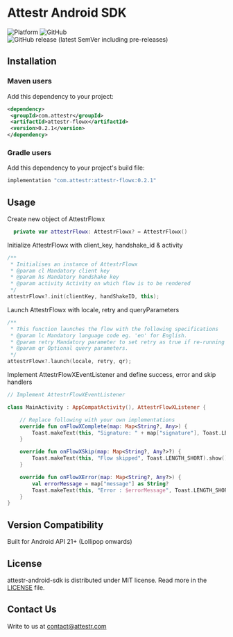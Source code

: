 # Attestr Android SDK

![Platform](https://img.shields.io/badge/Android-3DDC84?style=for-the-badge&logo=android&logoColor=white)
![GitHub](https://img.shields.io/github/license/attestr/kotlin-sample-app)
![GitHub release (latest SemVer including pre-releases)](https://img.shields.io/github/v/release/attestr/kotlin-sample-app?include_prereleases)

## Installation

### Maven users

Add this dependency to your project:

```xml
<dependency>
 <groupId>com.attestr</groupId>
 <artifactId>attestr-flowx</artifactId>
 <version>0.2.1</version>
</dependency>
```

### Gradle users

Add this dependency to your project's build file:

```groovy
implementation "com.attestr:attestr-flowx:0.2.1"
```

## Usage

Create new object of AttestrFlowx

```kotlin
  private var attestrFlowx: AttestrFlowx? = AttestrFlowx()
```

Initialize AttestrFlowx with client_key, handshake_id & activity

```kotlin
/**
 * Initialises an instance of AttestrFlowx
 * @param cl Mandatory client key
 * @param hs Mandatory handshake key
 * @param activity Activity on which flow is to be rendered
 */
attestrFlowx?.init(clientKey, handShakeID, this);
```

Launch AttestrFlowx with locale, retry and queryParameters

```kotlin
/**
 * This function launches the flow with the following specifications
 * @param lc Mandatory language code eg. 'en' for English.
 * @param retry Mandatory parameter to set retry as true if re-running the flow for a previously used handshake.
 * @param qr Optional query parameters.
 */
attestrFlowx?.launch(locale, retry, qr);
```

Implement AttestrFlowXEventListener and define success, error and skip handlers

```kotlin
// Implement AttestrFlowXEventListener 

class MainActivity : AppCompatActivity(), AttestrFlowXListener {

    // Replace following with your own implementations
    override fun onFlowXComplete(map: Map<String?, Any>) {
        Toast.makeText(this, "Signature: " + map["signature"], Toast.LENGTH_SHORT).show()
    }

    override fun onFlowXSkip(map: Map<String?, Any?>?) {
        Toast.makeText(this, "Flow skipped", Toast.LENGTH_SHORT).show()
    }

    override fun onFlowXError(map: Map<String?, Any?>) {
        val errorMessage = map["message"] as String?
        Toast.makeText(this, "Error : $errorMessage", Toast.LENGTH_SHORT).show()
    }
}
```

## Version Compatibility
Built for Android API 21+ (Lollipop onwards)
 
## License
attestr-android-sdk is distributed under MIT license. Read more in the [LICENSE](LICENSE) file.

## Contact Us
Write to us at [contact@attestr.com](mailto:contact@attestr.com)